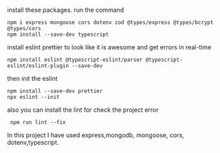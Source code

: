 install these packages. run the command

 ```
npm i express mongoose cors dotenv zod @types/express @types/bcrypt @types/cors
npm install --save-dev typescript

```


install eslint prettier to look like it is awesome and get errors in real-time
```
npm install eslint @typescript-eslint/parser @typescript-eslint/eslint-plugin --save-dev
```

then init the eslint 


  ```  
npm install --save-dev prettier
npx eslint --init
```

also you can install the lint for check the project error


```
 npm run lint --fix

 ```` 
 

In this project I have used express,mongodb, mongoose, cors, dotenv,typescript.